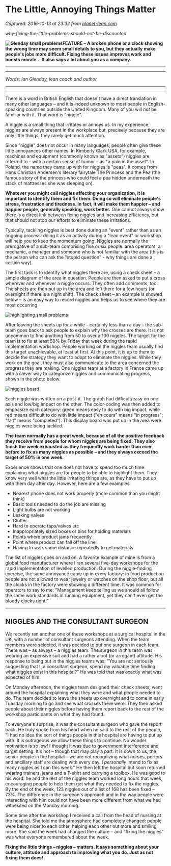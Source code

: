 # The Little, Annoying Things Matter

_Captured: 2016-10-13 at 23:32 from [planet-lean.com](http://planet-lean.com/why-fixing-the-little-problems-should-not-be-discounted?source=email#.V__6N18poRM.linkedin)_

_why-fixing-the-little-problems-should-not-be-discounted_ 

**![Glenday small problems](http://planet-lean.com/images/Fixing-small-problems-to-make-life-and-work-easier-for-your-people.jpg)FEATURE – A broken phone or a clock showing the wrong time may seem small details to you, but they actually make people's jobs more difficult. Fixing these issues improves work and boosts morale... It also says a lot about you as a company.**

* * *
* * *

_Words: Ian Glenday, lean coach and author_

* * *
* * *

There is a word in British English that doesn't have a direct translation in many other languages – and it is indeed unknown to most people in English-speaking countries outside the United Kingdom. Many of you will _not_ be familiar with it. That word is "niggle".

A niggle is a small thing that irritates or annoys us. In my experience, niggles are always present in the workplace but, precisely because they are only little things, they rarely get much attention.

Since "niggle" does not occur in many languages, people often give these little annoyances other names. In Kimberly Clark USA, for example, machines and equipment (commonly known as "assets") niggles are referred to – with a certain sense of humor – as "a pain in the asset". In Poland, the name they came up with for niggles is "peas". It comes from Hans Christian Andersen's literary fairytale The Princess and the Pea (the famous story of the princess who could feel a pea hidden underneath the stack of mattresses she was sleeping on).

**Whatever you might call niggles affecting your organization, it is important to identify them and fix them. Doing so will eliminate people's stress, frustration and tiredness. In fact, it will make them happier – and happier people, generally speaking, work better.** One cannot always show there is a direct link between fixing niggles and increasing efficiency, but that should not stop our efforts to eliminate these irritations.

Typically, tackling niggles is best done during an "event" rather than as an ongoing process: doing it as an activity during a "lean event" or workshop will help you to keep the momentum going. Niggles are normally the prerogative of a sub-team comprising five or six people: area operators, a mechanic, a manager and someone who is not familiar with the area (this is the person who can ask the "stupid question" - why things are done a certain way).

The first task is to identify what niggles there are, using a check sheet – a simple diagram of the area in question. People are then asked to put a cross wherever and whenever a niggle occurs. They often add comments, too. The sheets are then put up in the area and left there for a few hours (or overnight if there is a night shift). The check sheet – an example is showed below – is an easy way to record niggles and helps us to see where they are most occurring.

![highlighting small problems](/images/Marking-niggles-on-a-sheet-is-a-great-way-to-identify-potential-lean-improvements.png)

After leaving the sheets up for a while – certainly less than a day – the sub-team goes back to ask people to explain why the crosses are there. It is not uncommon to find anything from 50 to over a 100 niggles. The target for the team is to fix at least 50% by Friday that week during the rapid implementation workshop. People working on the niggles team usually find this target unachievable, at least at first. At this point, it is up to them to decide the strategy they want to adopt to eliminate the niggles. While they work on the goal, they must also communicate to the area concerned the progress they are making. One niggles team at a factory in France came up with a clever way to categorize niggles and communicating progress, shown in the photo below.

![niggles board](http://planet-lean.com/images/Examples-of-board-with-small-problems-fixed-or-in-the-process-of-being-fixed.png)

Each niggle was written on a post-it. The graph had difficult/easy on one axis and low/big impact on the other. The color-coding was then added to emphasize each category: green means easy to do with big impact, while red means difficult to do with little impact ("en cours" means "in progress"; "fait" means "completed"). This display board was put up in the area were niggles were being tackled.

**The team normally has a great week, because of all the positive feedback they receive from people for whom niggles are being fixed. They also finish the week exhausted as they frequently work harder than ever before to fix as many niggles as possible – and they always exceed the target of 50% in one week.**

Experience shows that one does not have to spend too much time explaining what niggles are for people to be able to highlight them. They know very well what the little irritating things are, as they have to put up with them day after day. However, here are a few examples:

  * Nearest phone does not work properly (more common than you might think)
  * Basic tools needed to do the job are missing
  * Light bulbs are not working
  * Leaking valves
  * Clutter
  * Hard to operate taps/valves etc
  * Inappropriately sized boxes or bins for holding materials
  * Points where product jams frequently
  * Point where product can fall off the line
  * Having to walk some distance repeatedly to get materials

The list of niggles goes on and on. A favorite example of mine is from a global food manufacturer where I ran several five-day workshops for the rapid implementation of levelled production. During the niggle-finding exercise, the same annoyance came up in every factory: in food production people are not allowed to wear jewelry or watches on the shop floor, but all the clocks in the factory were showing a different time. It was common for operators to say to me: "Management keep telling us we should all follow the same work standards in running equipment, yet they can't even get the bloody clocks right!"

* * *

## NIGGLES AND THE CONSULTANT SURGEON

We recently ran another one of these workshops at a surgical hospital in the UK, with a number of consultant surgeons attending. When the team members were selected, it was decided to put one surgeon in each team. There was – as always – a niggles team. The surgeon in this team was wearing an expensive suit and had a rather aloof (or arrogant) attitude. His response to being put in the niggles teams was: "You are not seriously suggesting that I, a consultant surgeon, spend my valuable time finding what niggles exist in this hospital?" He was told that was exactly what was expected of him.

On Monday afternoon, the niggles team designed their check sheets, went around the hospital explaining what they were and what people needed to do. The team decided to leave the sheets up overnight and to come in early Tuesday morning to go and see what crosses there were. They then asked people about their niggles before having them report back to the rest of the workshop participants on what they had found.

To everyone's surprise, it was the consultant surgeon who gave the report back. He truly spoke from his heart when he said to the rest of the people, "I had no idea the sort of things people in this hospital are having to put up with. It is outrageous we allow these things to continue. No wonder motivation is so low! I thought it was due to government interference and target setting. It's not – though that may play a part. It is down to us, the senior people in the hospital – we are not recognizing what nurses, porters and ancillary staff are dealing with every day. I _personally_ intend to fix as many niggles as I can this week." He then left the hospital but soon returned wearing trainers, jeans and a T-shirt and carrying a toolbox. He was good to his word: he and the rest of the niggles team worked long hours that week, encouraging people to help them get what they needed to fix the niggles. By the end of the week, 123 niggles out of a list of 168 has been fixed – 73%. The difference in the surgeon's approach and in the way people were interacting with him could not have been more different from what we had witnessed on the Monday morning.

Some time after the workshop I received a call from the head of nursing at the hospital. She told me the atmosphere had completely changed: people were being nicer to each other, helping each other out more and smiling more. She said the week had changed the culture – and "fixing the niggles" was what everyone remembered about the week.

**Fixing the little things – niggles – matters. It says something about your culture, attitude and approach to improving what you do. Just as not fixing them does!**
